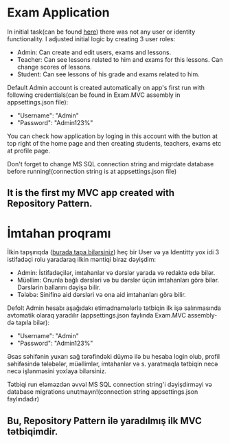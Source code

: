 
# Exam Application
In initial task(can be found [here](https://i.imgur.com/0l1iDW9.png)) there was not any user or identity functionality.
I adjusted initial logic by creating 3 user roles:

- Admin: Can create and edit users, exams and lessons.
- Teacher: Can see lessons related to him and exams for this lessons. Can change scores of lessons.
- Student: Can see lessons of his grade and exams related to him.

Default Admin account is created automatically on app's first run with following credentials(can be found in Exam.MVC assembly in appsettings.json file):
- "Username": "Admin"
- "Password": "Admin123%"

You can check how application by loging in this account with the button at top right of the home page and then creating students, teachers, exams etc at profile page.

Don't forget to change MS SQL connection string and migrdate database before running!(connection string is at appsettings.json file)

## It is the first my MVC app created with Repository Pattern. 

# İmtahan proqramı
İlkin tapşırıqda ([burada tapa bilərsiniz](https://i.imgur.com/0l1iDW9.png)) heç bir User və ya Identitty yox idi
3 istifadəçi rolu yaradaraq ilkin məntiqi biraz dəyişdim:

- Admin: İstifadəçilər, imtahanlar və dərslər yarada və redaktə edə bilər.
- Müəllim: Onunla bağlı dərsləri və bu dərslər üçün imtahanları görə bilər. Dərslərin ballarını dəyişə bilir.
- Tələbə: Sinifinə aid dərsləri və ona aid imtahanları görə bilir.

Defolt Admin hesabı aşağıdakı etimadnamələrlə tətbiqin ilk işə salınmasında avtomatik olaraq yaradılır (appsettings.json faylında Exam.MVC assembly-də ​​tapıla bilər):
- "Username": "Admin"
- "Password": "Admin123%"

Əsas səhifənin yuxarı sağ tərəfindəki düymə ilə bu hesaba login olub, profil səhifəsində tələbələr, müəllimlər, imtahanlar və s. yaratmaqla tətbiqin necə necə işlənməsini yoxlaya bilərsiniz.

Tətbiqi run eləməzdən əvvəl MS SQL connection string'i dəyişdirməyi və database migrations unutmayın!(connection string appsettings.json faylındadır)

## Bu, Repository Pattern ilə yaradılmış ilk MVC tətbiqimdir.
